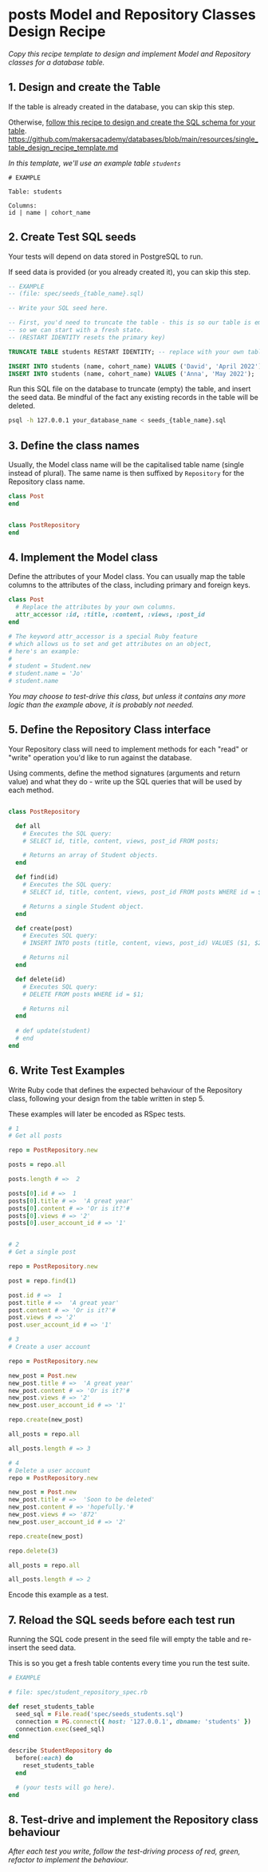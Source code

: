 # posts Model and Repository Classes Design Recipe

_Copy this recipe template to design and implement Model and Repository classes for a database table._

## 1. Design and create the Table

If the table is already created in the database, you can skip this step.

Otherwise, [follow this recipe to design and create the SQL schema for your table](./single_table_design_recipe_template.md). https://github.com/makersacademy/databases/blob/main/resources/single_table_design_recipe_template.md

*In this template, we'll use an example table `students`*

```
# EXAMPLE

Table: students

Columns:
id | name | cohort_name
```

## 2. Create Test SQL seeds

Your tests will depend on data stored in PostgreSQL to run.

If seed data is provided (or you already created it), you can skip this step.

```sql
-- EXAMPLE
-- (file: spec/seeds_{table_name}.sql)

-- Write your SQL seed here. 

-- First, you'd need to truncate the table - this is so our table is emptied between each test run,
-- so we can start with a fresh state.
-- (RESTART IDENTITY resets the primary key)

TRUNCATE TABLE students RESTART IDENTITY; -- replace with your own table name.

INSERT INTO students (name, cohort_name) VALUES ('David', 'April 2022');
INSERT INTO students (name, cohort_name) VALUES ('Anna', 'May 2022');
```

Run this SQL file on the database to truncate (empty) the table, and insert the seed data. Be mindful of the fact any existing records in the table will be deleted.

```bash
psql -h 127.0.0.1 your_database_name < seeds_{table_name}.sql
```

## 3. Define the class names

Usually, the Model class name will be the capitalised table name (single instead of plural). The same name is then suffixed by `Repository` for the Repository class name.

```ruby
class Post
end


class PostRepository
end
```

## 4. Implement the Model class

Define the attributes of your Model class. You can usually map the table columns to the attributes of the class, including primary and foreign keys.

```ruby
class Post
  # Replace the attributes by your own columns.
  attr_accessor :id, :title, :content, :views, :post_id
end

# The keyword attr_accessor is a special Ruby feature
# which allows us to set and get attributes on an object,
# here's an example:
#
# student = Student.new
# student.name = 'Jo'
# student.name
```

*You may choose to test-drive this class, but unless it contains any more logic than the example above, it is probably not needed.*

## 5. Define the Repository Class interface

Your Repository class will need to implement methods for each "read" or "write" operation you'd like to run against the database.

Using comments, define the method signatures (arguments and return value) and what they do - write up the SQL queries that will be used by each method.

```ruby

class PostRepository

  def all
    # Executes the SQL query:
    # SELECT id, title, content, views, post_id FROM posts;

    # Returns an array of Student objects.
  end

  def find(id)
    # Executes the SQL query:
    # SELECT id, title, content, views, post_id FROM posts WHERE id = $1;

    # Returns a single Student object.
  end

  def create(post)
    # Executes SQL query:
    # INSERT INTO posts (title, content, views, post_id) VALUES ($1, $2, $3, $4)

    # Returns nil
  end

  def delete(id)
    # Executes SQL query:
    # DELETE FROM posts WHERE id = $1;

    # Returns nil
  end  
  
  # def update(student)
  # end
end
```

## 6. Write Test Examples

Write Ruby code that defines the expected behaviour of the Repository class, following your design from the table written in step 5.

These examples will later be encoded as RSpec tests.

```ruby
# 1
# Get all posts

repo = PostRepository.new

posts = repo.all

posts.length # =>  2

posts[0].id # =>  1
posts[0].title # =>  'A great year'
posts[0].content # => 'Or is it?'#
posts[0].views # => '2'
posts[0].user_account_id # => '1'


# 2
# Get a single post

repo = PostRepository.new

post = repo.find(1)

post.id # =>  1
post.title # =>  'A great year'
post.content # => 'Or is it?'#
post.views # => '2'
post.user_account_id # => '1'

# 3
# Create a user account

repo = PostRepository.new

new_post = Post.new
new_post.title # =>  'A great year'
new_post.content # => 'Or is it?'#
new_post.views # => '2'
new_post.user_account_id # => '1'

repo.create(new_post)

all_posts = repo.all

all_posts.length # => 3

# 4
# Delete a user account
repo = PostRepository.new

new_post = Post.new
new_post.title # =>  'Soon to be deleted'
new_post.content # => 'hopefully.'#
new_post.views # => '872'
new_post.user_account_id # => '2'

repo.create(new_post)

repo.delete(3)

all_posts = repo.all

all_posts.length # => 2
```

Encode this example as a test.

## 7. Reload the SQL seeds before each test run

Running the SQL code present in the seed file will empty the table and re-insert the seed data.

This is so you get a fresh table contents every time you run the test suite.

```ruby
# EXAMPLE

# file: spec/student_repository_spec.rb

def reset_students_table
  seed_sql = File.read('spec/seeds_students.sql')
  connection = PG.connect({ host: '127.0.0.1', dbname: 'students' })
  connection.exec(seed_sql)
end

describe StudentRepository do
  before(:each) do 
    reset_students_table
  end

  # (your tests will go here).
end
```

## 8. Test-drive and implement the Repository class behaviour

_After each test you write, follow the test-driving process of red, green, refactor to implement the behaviour._
